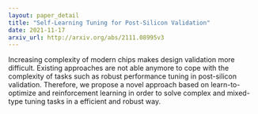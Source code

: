 ```yaml
---
layout: paper_detail
title: "Self-Learning Tuning for Post-Silicon Validation"
date: 2021-11-17
arxiv_url: http://arxiv.org/abs/2111.08995v3
---
```


Increasing complexity of modern chips makes design validation more difficult. Existing approaches are not able anymore to cope with the complexity of tasks such as robust performance tuning in post-silicon validation. Therefore, we propose a novel approach based on learn-to-optimize and reinforcement learning in order to solve complex and mixed-type tuning tasks in a efficient and robust way.
